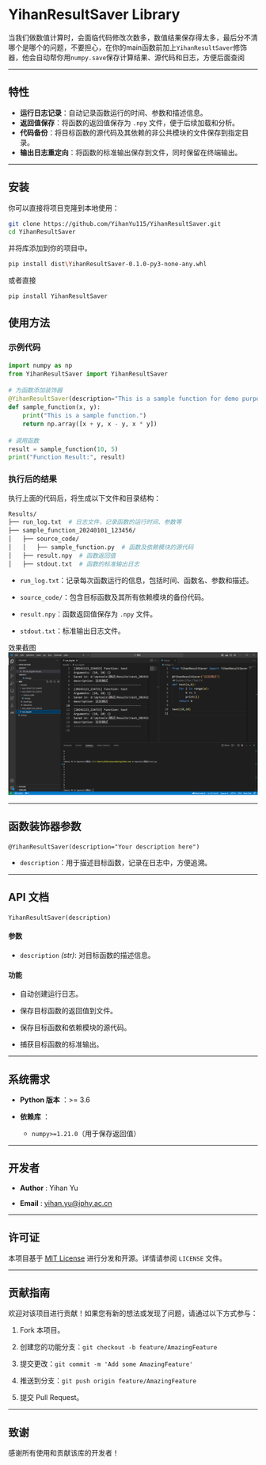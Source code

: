 # YihanResultSaver Library

当我们做数值计算时，会面临代码修改次数多，数值结果保存得太多，最后分不清哪个是哪个的问题，不要担心，在你的main函数前加上`YihanResultSaver`修饰器，他会自动帮你用`numpy.save`保存计算结果、源代码和日志，方便后面查阅

---

## 特性

- **运行日志记录**：自动记录函数运行的时间、参数和描述信息。
- **返回值保存**：将函数的返回值保存为 `.npy` 文件，便于后续加载和分析。
- **代码备份**：将目标函数的源代码及其依赖的非公共模块的文件保存到指定目录。
- **输出日志重定向**：将函数的标准输出保存到文件，同时保留在终端输出。

---

## 安装

你可以直接将项目克隆到本地使用：

```bash
git clone https://github.com/YihanYu115/YihanResultSaver.git
cd YihanResultSaver
```

并将库添加到你的项目中。

```bash
pip install dist\YihanResultSaver-0.1.0-py3-none-any.whl
```
或者直接
```bash
pip install YihanResultSaver
```

## 使用方法 

### 示例代码 


```python
import numpy as np
from YihanResultSaver import YihanResultSaver

# 为函数添加装饰器
@YihanResultSaver(description="This is a sample function for demo purposes.")
def sample_function(x, y):
    print("This is a sample function.")
    return np.array([x + y, x - y, x * y])

# 调用函数
result = sample_function(10, 5)
print("Function Result:", result)
```

### 执行后的结果 

执行上面的代码后，将生成以下文件和目录结构：


```bash
Results/
├── run_log.txt  # 日志文件，记录函数的运行时间、参数等
├── sample_function_20240101_123456/
│   ├── source_code/
│   │   ├── sample_function.py  # 函数及依赖模块的源代码
│   ├── result.npy  # 函数返回值
│   ├── stdout.txt  # 函数的标准输出日志
```
 
- `run_log.txt`：记录每次函数运行的信息，包括时间、函数名、参数和描述。
 
- `source_code/`：包含目标函数及其所有依赖模块的备份代码。
 
- `result.npy`：函数返回值保存为 `.npy` 文件。
 
- `stdout.txt`：标准输出日志文件。

效果截图
![alt text](image.png)


---


## 函数装饰器参数 
`@YihanResultSaver(description="Your description here")` 
- `description`：用于描述目标函数，记录在日志中，方便追溯。


---


## API 文档 
`YihanResultSaver(description)`
#### 参数 
 
- `description` *(str)*: 对目标函数的描述信息。

#### 功能 

- 自动创建运行日志。

- 保存目标函数的返回值到文件。

- 保存目标函数和依赖模块的源代码。

- 捕获目标函数的标准输出。


---


## 系统需求 
 
- **Python 版本** ：>= 3.6
 
- **依赖库** ： 
  - `numpy>=1.21.0`（用于保存返回值）


---


## 开发者 
 
- **Author** : Yihan Yu
 
- **Email** : [yihan.yu@iphy.ac.cn]()


---


## 许可证 
本项目基于 [MIT License](https://chatgpt.com/c/LICENSE)  进行分发和开源。详情请参阅 `LICENSE` 文件。

---


## 贡献指南 

欢迎对该项目进行贡献！如果您有新的想法或发现了问题，请通过以下方式参与：

1. Fork 本项目。
 
2. 创建您的功能分支：`git checkout -b feature/AmazingFeature`
 
3. 提交更改：`git commit -m 'Add some AmazingFeature'`
 
4. 推送到分支：`git push origin feature/AmazingFeature`

5. 提交 Pull Request。


---


## 致谢 

感谢所有使用和贡献该库的开发者！